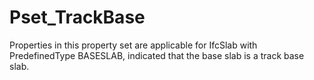 # Pset_TrackBase

Properties in this property set are applicable for IfcSlab with PredefinedType BASESLAB, indicated that the base slab is a track base slab.
